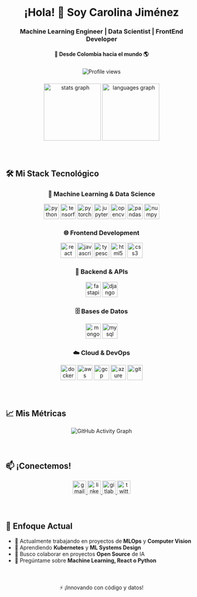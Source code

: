 <h1 align="center">¡Hola! 👋 Soy Carolina Jiménez</h1>
<h3 align="center">Machine Learning Engineer | Data Scientist | FrontEnd Developer</h3>
<h4 align="center">📍 Desde Colombia hacia el mundo 🌎</h4>

###

<p align="center">
  <img src="https://komarev.com/ghpvc/?username=carolinajimenez&label=Visitantes&color=blueviolet&style=flat" alt="Profile views" />
</p>

###

<div align="center">
  <img src="https://github-readme-stats.vercel.app/api?username=carolinajimenez&hide_title=false&hide_rank=false&show_icons=true&include_all_commits=true&count_private=true&disable_animations=false&theme=radical&locale=en&hide_border=true" height="150" alt="stats graph" />
  <img src="https://github-readme-stats.vercel.app/api/top-langs?username=carolinajimenez&locale=en&hide_title=false&layout=compact&card_width=320&langs_count=6&theme=radical&hide_border=true" height="150" alt="languages graph" />
</div>

###

<br>

## 🛠️ Mi Stack Tecnológico

<div align="center">

### 🤖 Machine Learning & Data Science
<span>
<img src="https://cdn.jsdelivr.net/gh/devicons/devicon/icons/python/python-original.svg" height="40" alt="python" />
<img src="https://cdn.jsdelivr.net/gh/devicons/devicon/icons/tensorflow/tensorflow-original.svg" height="40" alt="tensorflow" />
<img src="https://cdn.jsdelivr.net/gh/devicons/devicon/icons/pytorch/pytorch-original.svg" height="40" alt="pytorch" />
<img src="https://cdn.jsdelivr.net/gh/devicons/devicon/icons/jupyter/jupyter-original.svg" height="40" alt="jupyter" />
<img src="https://cdn.jsdelivr.net/gh/devicons/devicon/icons/opencv/opencv-original.svg" height="40" alt="opencv" />
<img src="https://cdn.jsdelivr.net/gh/devicons/devicon/icons/pandas/pandas-original.svg" height="40" alt="pandas" />
<img src="https://cdn.jsdelivr.net/gh/devicons/devicon/icons/numpy/numpy-original.svg" height="40" alt="numpy" />
</span>

### 🌐 Frontend Development
<span>
<img src="https://cdn.jsdelivr.net/gh/devicons/devicon/icons/react/react-original.svg" height="40" alt="react" />
<img src="https://cdn.jsdelivr.net/gh/devicons/devicon/icons/javascript/javascript-original.svg" height="40" alt="javascript" />
<img src="https://cdn.jsdelivr.net/gh/devicons/devicon/icons/typescript/typescript-original.svg" height="40" alt="typescript" />
<img src="https://cdn.jsdelivr.net/gh/devicons/devicon/icons/html5/html5-original.svg" height="40" alt="html5" />
<img src="https://cdn.jsdelivr.net/gh/devicons/devicon/icons/css3/css3-original.svg" height="40" alt="css3" />
</span>

### 🚀 Backend & APIs
<span>
<img src="https://cdn.jsdelivr.net/gh/devicons/devicon/icons/fastapi/fastapi-original.svg" height="40" alt="fastapi" />
<img src="https://cdn.jsdelivr.net/gh/devicons/devicon/icons/django/django-plain.svg" height="40" alt="django" />
</span>

### 🗄️ Bases de Datos
<span>
<img src="https://cdn.jsdelivr.net/gh/devicons/devicon/icons/mongodb/mongodb-original.svg" height="40" alt="mongodb" />
<img src="https://cdn.jsdelivr.net/gh/devicons/devicon/icons/mysql/mysql-original.svg" height="40" alt="mysql" />
</span>

### ☁️ Cloud & DevOps
<span>
<img src="https://cdn.jsdelivr.net/gh/devicons/devicon/icons/docker/docker-original.svg" height="40" alt="docker" />
<img src="https://cdn.jsdelivr.net/gh/devicons/devicon/icons/amazonwebservices/amazonwebservices-line-wordmark.svg" height="40" alt="aws" />
<img src="https://cdn.jsdelivr.net/gh/devicons/devicon/icons/googlecloud/googlecloud-original.svg" height="40" alt="gcp" />
<img src="https://cdn.jsdelivr.net/gh/devicons/devicon/icons/azure/azure-original.svg" height="40" alt="azure" />
<img src="https://cdn.jsdelivr.net/gh/devicons/devicon/icons/git/git-original.svg" height="40" alt="git" />
</span>

</div>

###

<br>

## 📈 Mis Métricas

<div align="center">
  
![GitHub Activity Graph](https://github-readme-activity-graph.vercel.app/graph?username=carolinajimenez&custom_title=Mi%20Actividad%20en%20GitHub&bg_color=0D1117&color=7c3aed&line=7c3aed&point=7c3aed&area_color=FFFFFF&title_color=FFFFFF&area=true)

</div>

###

<br>

## 📫 ¡Conectemos!

<div align="center">
  <a href="mailto:tu-email@gmail.com" target="_blank">
    <img src="https://img.shields.io/static/v1?message=Gmail&logo=gmail&label=&color=D14836&logoColor=white&labelColor=&style=for-the-badge" height="35" alt="gmail" />
  </a>
  <a href="https://www.linkedin.com/in/tu-linkedin/" target="_blank">
    <img src="https://img.shields.io/static/v1?message=LinkedIn&logo=linkedin&label=&color=0077B5&logoColor=white&labelColor=&style=for-the-badge" height="35" alt="linkedin" />
  </a>
  <a href="https://gitlab.com/tu-gitlab" target="_blank">
    <img src="https://img.shields.io/static/v1?message=GitLab&logo=gitlab&label=&color=FC6D26&logoColor=white&labelColor=&style=for-the-badge" height="35" alt="gitlab" />
  </a>
  <a href="https://twitter.com/tu-twitter" target="_blank">
    <img src="https://img.shields.io/static/v1?message=Twitter&logo=twitter&label=&color=1DA1F2&logoColor=white&labelColor=&style=for-the-badge" height="35" alt="twitter" />
  </a>
</div>

###

<br>

## 🎯 Enfoque Actual

- 🔭 Actualmente trabajando en proyectos de **MLOps** y **Computer Vision**
- 🌱 Aprendiendo **Kubernetes** y **ML Systems Design**
- 👯 Busco colaborar en proyectos **Open Source** de IA
- 💬 Pregúntame sobre **Machine Learning, React o Python**

###

<br>

<p align="center">⚡ ¡Innovando con código y datos!</p>
